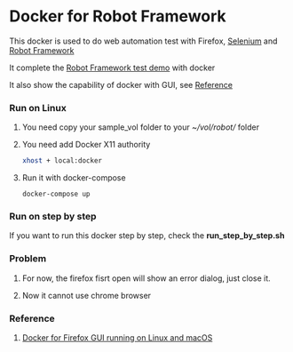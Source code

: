 # Docker for Robot Framework

This docker is used to do web automation test with Firefox, [Selenium](http://www.seleniumhq.org/) and [Robot Framework](http://robotframework.org/)

It complete the [Robot Framework test demo](https://bitbucket.org/robotframework/webdemo) with docker

It also show the capability of docker with GUI, see [Reference](https://github.com/playniuniu/docker-robot-framework#reference) 

### Run on Linux

1. You need copy your sample_vol folder to your *~/vol/robot/* folder

2. You need add Docker X11 authority

    ```bash
    xhost + local:docker
    ```

3. Run it with docker-compose

    ```
    docker-compose up
    ``` 

### Run on step by step

If you want to run this docker step by step, check the **run_step_by_step.sh**

### Problem

1. For now, the firefox fisrt open will show an error dialog, just close it.

2. Now it cannot use chrome browser

### Reference

1. [Docker for Firefox GUI running on Linux and macOS](https://github.com/playniuniu/docker-gui-firefox)

